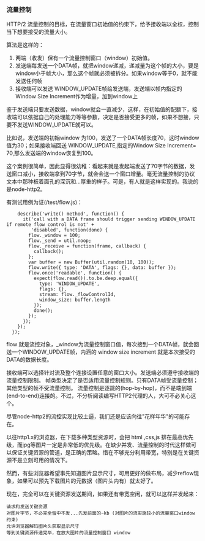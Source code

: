### 流量控制 

HTTP/2 流量控制的目标，在流量窗口初始值的约束下，给予接收端以全权，控制当下想要接受的流量大小。

算法是这样的：

1. 两端（收发）保有一个流量控制窗口（window）初始值。
2. 发送端每发送一个DATA帧，就把window递减，递减量为这个帧的大小，要是window小于帧大小，那么这个帧就必须被拆分。如果window等于0，就不能发送任何帧
3. 接收端可以发送 WINDOW_UPDATE帧给发送端，发送端以帧内指定的Window Size Increment作为增量，加到window上


鉴于发送端只要发送数据，window就会一直减少，这样，在初始值的配额下，接收端可以依据自己的处理能力等等参数，决定是否接受更多的帧，如果不想接，只要不发送WINDOW_UPDATE就可以。

比如说，发送端的初始window 为100，发送了一个DATA帧长度70，这时window 值为30；如果接收端回送 WINDOW_UPDATE,指定的Window Size Increment= 70,那么发送端的window恢复到100。

这个案例很简单，因此显得很幼稚：看起来就是发起端发送了70字节的数据，发送窗口减小，接收端拿到70字节，就会会送一个窗口增量。毫无流量控制的协议文本中那种板着面孔的深沉和...厚重的样子。可是，有人就是这样实现的。我说的是node-http2。

有测试用例为证(/test/flow.js)：


```
    describe('write() method', function() {
      it('call with a DATA frame should trigger sending WINDOW_UPDATE if remote flow control is not' +
         'disabled', function(done) {
        flow._window = 100;
        flow._send = util.noop;
        flow._receive = function(frame, callback) {
          callback();
        };        
        var buffer = new Buffer(util.random(10, 100));
        flow.write({ type: 'DATA', flags: {}, data: buffer });
        flow.once('readable', function() {
          expect(flow.read()).to.be.deep.equal({
            type: 'WINDOW_UPDATE',
            flags: {},
            stream: flow._flowControlId,
            window_size: buffer.length
          });
          done();
        });
      });
    });
  });
```
flow 就是流控对象，_window为流量控制窗口值，每次接到一个DATA帧，就会回送一个WINDOW_UPDATE帧，内涵的 window size increment 就是本次接受的DATA的数据长度。

接收端可以选择针对流及整个连接设置任意的窗口大小。发送端必须遵守接收端的流量控制限制。
帧类型决定了是否适用流量控制规则。只有DATA帧受流量控制；其他类型的帧不受流量控制。 
流量控制是逐跳的(hop-by-hop)，而不是端到端(end-to-end)连接的。不过，不分析阅读编写HTTP2代理的人，大可不必关心这个。

尽管node-http2的流控实现比较土逼，我们还是应该向往"花样年华"的可能存在。

以往http1.x的浏览器，在下载多种类型资源时，会把 html ,css,js 排在最高优先级，而jpg等图片一定是非常低的优先级。在缺少并发、流量控制的时代这样做可以保证关键资源的管道，是正确的策略。惜在不够充分利用带宽，特别是在关键资源不是立刻可用的情况下。

然而，有些浏览器希望事先知道图片显示尺寸，可用更好的做布局，减少reflow现象，如果可以预先下载图片的元数据（图片头内有）就太好了。

现在，完全可以在关键资源发送期间，如果还有带宽空闲，就可以这样并发起来：

	请求和发送关键资源
	对图片字节，不必完全留中不发...先发前面的~kb (对图片的流实施较小的流量窗口window约束)
	允许浏览器解码图片头获取显示尺寸
	等到关键资源传递完毕，在放大图片的流量控制窗口 window

